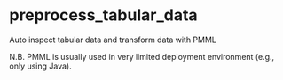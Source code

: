# preprocess_tabular_data
Auto inspect tabular data and transform data with PMML

N.B. PMML is usually used in very limited deployment environment (e.g., only using Java).

